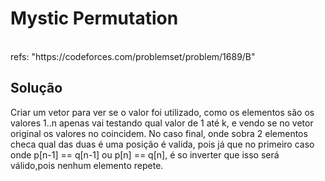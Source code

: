 # Mystic Permutation

<br>
refs: "https://codeforces.com/problemset/problem/1689/B"


<br>

## Solução
Criar um vetor para ver se o valor foi utilizado, como os elementos são os valores 1..n
apenas vai testando qual valor de 1 até k, e vendo se no vetor original os valores no coincidem.
No caso final, onde sobra 2 elementos checa qual das duas é uma posição é valida, pois
já que no primeiro caso onde p[n-1] == q[n-1] ou p[n] == q[n], é so inverter que isso será válido,pois nenhum elemento repete.
